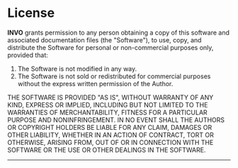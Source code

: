 # License

**INVO** grants permission to any person obtaining a copy of this software and associated documentation files (the "Software"), to use, copy, and distribute the Software for personal or non-commercial purposes only, provided that:

1. The Software is not modified in any way.
2. The Software is not sold or redistributed for commercial purposes without the express written permission of the Author.

THE SOFTWARE IS PROVIDED "AS IS", WITHOUT WARRANTY OF ANY KIND, EXPRESS OR IMPLIED, INCLUDING BUT NOT LIMITED TO THE WARRANTIES OF MERCHANTABILITY, FITNESS FOR A PARTICULAR PURPOSE AND NONINFRINGEMENT. IN NO EVENT SHALL THE AUTHORS OR COPYRIGHT HOLDERS BE LIABLE FOR ANY CLAIM, DAMAGES OR OTHER LIABILITY, WHETHER IN AN ACTION OF CONTRACT, TORT OR OTHERWISE, ARISING FROM, OUT OF OR IN CONNECTION WITH THE SOFTWARE OR THE USE OR OTHER DEALINGS IN THE SOFTWARE.

---

